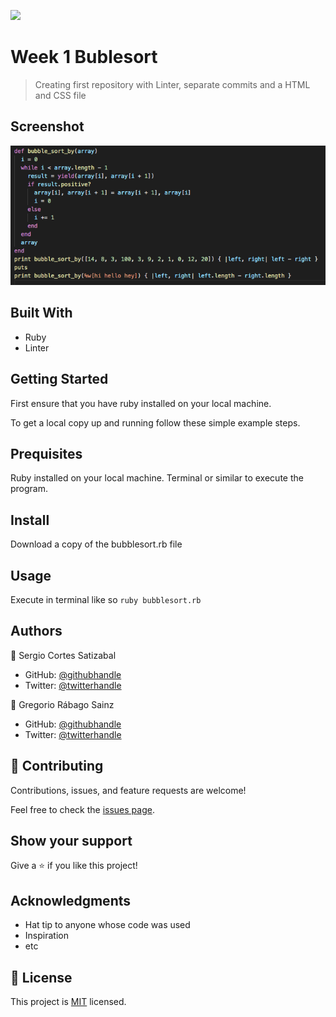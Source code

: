 ![](https://img.shields.io/badge/Microverse-blueviolet)

# Week 1 Bublesort

> Creating first repository with Linter, separate commits and a HTML and CSS file

## Screenshot

![Screenshot](Screenshot.png)

## Built With

- Ruby
- Linter

## Getting Started

First ensure that you have ruby installed on your local machine.

To get a local copy up and running follow these simple example steps.

## Prequisites

Ruby installed on your local machine.
Terminal or similar to execute the program.


## Install

Download a copy of the bubblesort.rb file

## Usage

Execute in terminal like so ```ruby bubblesort.rb```


## Authors

👤 Sergio Cortes Satizabal

- GitHub: [@githubhandle](https://github.com/sergiocortessat)
- Twitter: [@twitterhandle](https://twitter.com/sergiocortessat)

👤 Gregorio Rábago Sainz

- GitHub: [@githubhandle](https://github.com/greg0109)
- Twitter: [@twitterhandle](https://twitter.com/greg_0109)

## 🤝 Contributing

Contributions, issues, and feature requests are welcome!

Feel free to check the [issues page](https://github.com/sergiocortessat/Ruby-Milestone1-BubleSort/issues).

## Show your support

Give a ⭐️ if you like this project!

## Acknowledgments

- Hat tip to anyone whose code was used
- Inspiration
- etc

## 📝 License

This project is [MIT](LICENSE) licensed.
